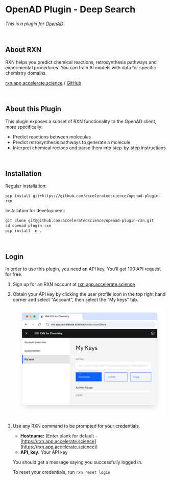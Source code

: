 # OpenAD Plugin - Deep Search

_This is a plugin for [OpenAD](https://github.com/acceleratedscience/open-ad-toolkit)_

<br>

## About RXN

RXN helps you predict chemical reactions, retrosynthesis pathways and experimental procedures. You can train AI models with data for specific chemistry domains.

[rxn.app.accelerate.science](https://rxn.app.accelerate.science) / [GitHub](https://github.com/rxn4chemistry)


<br>

## About this Plugin

This plugin exposes a subset of RXN functionality to the OpenAD client, more specifically:
- Predict reactions between molecules
- Predict retrosynthesis pathways to generate a molecule
- Interpret chemical recipes and parse them into step-by-step instructions

<br>

## Installation

Regular installation:

    pip install git+https://github.com/acceleratedscience/openad-plugin-rxn

Installation for development:

    git clone git@github.com:acceleratedscience/openad-plugin-rxn.git
    cd openad-plugin-rxn
    pip install -e .

<br>

## Login

In order to use this plugin, you need an API key. You'll get 100 API request for free.

1. Sign up for an RXN account at [rxn.app.accelerate.science](https://rxn.app.accelerate.science)
2. Obtain your API key by clicking the user profile icon in the top right hand corner and select "Account", then select the "My keys" tab.
    
    ![RXN API key](assets/rxn-api-key.png)

3. Use any RXN command to be prompted for your credentials.

    - **Hostname:** (Enter blank for default - [https://rxn.app.accelerate.science](https://rxn.app.accelerate.science))
    - **API_key:** Your API key

    You should get a message saying you successfully logged in.
    
    To reset your credentials, run `rxn reset login`